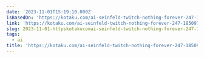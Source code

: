 ```yaml
---
date: '2023-11-01T15:19:10.000Z'
isBasedOn: 'https://kotaku.com/ai-seinfeld-twitch-nothing-forever-247-1850977472'
link: 'https://kotaku.com/ai-seinfeld-twitch-nothing-forever-247-1850977472'
slug: 2023-11-01-httpskotakucomai-seinfeld-twitch-nothing-forever-247-1850977472
tags:
  - ai
title: 'https://kotaku.com/ai-seinfeld-twitch-nothing-forever-247-1850977472'
---
```


